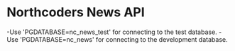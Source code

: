 # Northcoders News API

-Use 'PGDATABASE=nc_news_test' for connecting to the test database.
-Use 'PGDATABASE=nc_news' for connecting to the development database.
